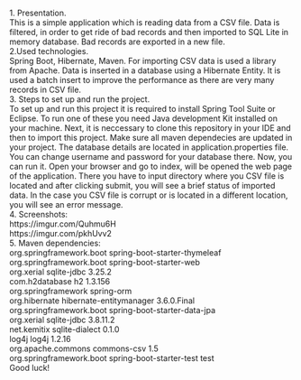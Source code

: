 <br>
1. Presentation.<br>
This is a simple application which is reading data from a CSV file. Data is filtered, in order to get ride of bad records and then imported to SQL Lite in memory database. Bad records are exported in a new file.
<br>
2.Used technologies.
<br>
Spring Boot, Hibernate, Maven. For importing CSV data is used a library from Apache. Data is inserted in a database using a Hibernate Entity. It is used a batch insert to improve the performance as there are very many records in CSV file.
<br>
3. Steps to set up and run the project.
<br>
To set up and run this project it is required to install Spring Tool Suite or Eclipse. To run one of these you need Java development Kit installed on your machine. Next, it is neccessary to clone this repository in your IDE and then to import this project. Make sure all maven dependecies are updated in your project. The database details are located in application.properties file. You can change username and password for your database there. Now, you can run it. Open your browser and go to index, will be opened the web page of the application. There you have to input directory where you CSV file is located and after clicking submit, you will see a brief status of imported data. In the case you CSV file is corrupt or is located in a different location, you will see an error message.
<br>
4. Screenshots:
<br>
https://imgur.com/Quhmu6H
<br>
https://imgur.com/pkhUvv2
<br>
5. Maven dependencies:
<br>
<dependency>
<groupId>org.springframework.boot</groupId>
<artifactId>spring-boot-starter-thymeleaf</artifactId>
</dependency>
<br>
<dependency>
<groupId>org.springframework.boot</groupId>
<artifactId>spring-boot-starter-web</artifactId>
</dependency>
<br>
<!-- Dependencies for Hibernate and ORM  -->  
<dependency>
<groupId>org.xerial</groupId>
<artifactId>sqlite-jdbc</artifactId>
<version>3.25.2</version>
</dependency>
<br>
<dependency>
<groupId>com.h2database</groupId>
<artifactId>h2</artifactId>
<version>1.3.156</version>
</dependency>
<br>
<dependency>
<groupId>org.springframework</groupId>
<artifactId>spring-orm</artifactId>
</dependency>
<br>
<dependency>
<groupId>org.hibernate</groupId>
<artifactId>hibernate-entitymanager</artifactId>
<version>3.6.0.Final</version>
</dependency>
<br>
<dependency>
<groupId>org.springframework.boot</groupId>
<artifactId>spring-boot-starter-data-jpa</artifactId>
</dependency>
<br>
<!-- Dependencies for SQLite -->
<dependency>
<groupId>org.xerial</groupId>
<artifactId>sqlite-jdbc</artifactId>
<version>3.8.11.2</version>
</dependency>
<br>
<dependency>
<groupId>net.kemitix</groupId>
<artifactId>sqlite-dialect</artifactId>
<version>0.1.0</version>
</dependency>  
<br>	  
<dependency>
<groupId>log4j</groupId>
<artifactId>log4j</artifactId>
<version>1.2.16</version>
</dependency>
<br>
<dependency>
<groupId>org.apache.commons</groupId>
<artifactId>commons-csv</artifactId>
<version>1.5</version>
</dependency>
<br>		
<dependency>
<groupId>org.springframework.boot</groupId>
<artifactId>spring-boot-starter-test</artifactId>
<scope>test</scope>
</dependency>
<br>
Good luck!
